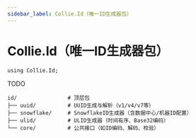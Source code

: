 ```yaml
---
sidebar_label: Collie.Id（唯一ID生成器包）
---
```


# Collie.Id（唯一ID生成器包）

```collie
using Collie.Id;
```

TODO

```
id/                # 顶层包
├── uuid/          # UUID生成与解析（v1/v4/v7等）
├── snowflake/     # SnowflakeID生成器（含数据中心/机器ID配置）
├── ulid/          # ULID生成器（时间有序、Base32编码）
└── core/          # 公共接口（如ID编码、解码、校验）
```
